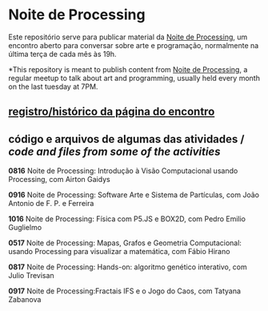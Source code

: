 # Noite de Processing

Este repositório serve para publicar material da [Noite de Processing](https://garoa.net.br/wiki/Noite_de_Processing), um encontro aberto para conversar sobre arte e programação, normalmente na última terça de cada mês às 19h.

*This repository is meant to publish content from [Noite de Processing](https://garoa.net.br/wiki/Noite_de_Processing), a regular meetup to talk about art and programming, usually held every month on the last tuesday at 7PM.

## [registro/histórico da página do encontro](historico)

## código e arquivos de algumas das atividades / *code and files from some of the activities*

**0816** Noite de Processing: Introdução à Visão Computacional usando Processing, com Airton Gaidys

**0916** Noite de Processing: Software Arte e Sistema de Partículas, com João Antonio de F. P. e Ferreira

**1016** Noite de Processing: Física com P5.JS e BOX2D, com Pedro Emilio Guglielmo

**0517** Noite de Processing: Mapas, Grafos e Geometria Computacional: usando Processing para visualizar a matemática, com Fábio Hirano

**0817** Noite de Processing: Hands-on: algoritmo genético interativo, com Julio Trevisan

**0917** Noite de Processing:Fractais IFS e o Jogo do Caos, com Tatyana Zabanova
